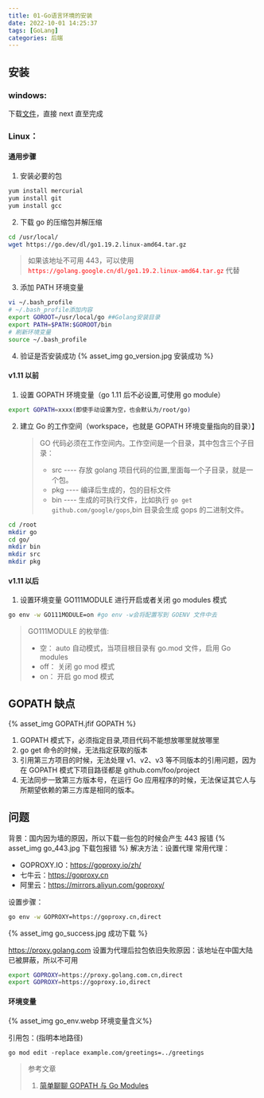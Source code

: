 ```yaml
---
title: 01-Go语言环境的安装
date: 2022-10-01 14:25:37
tags: [GoLang]
categories: 后端
---
```


## 安装

### windows:

下载[文件](https://golang.google.cn/dl/go1.19.2.windows-amd64.msi)，直接 next 直至完成

### Linux：

#### 通用步骤

1. 安装必要的包

```bash
yum install mercurial
yum install git
yum install gcc
```

2. 下载 go 的压缩包并解压缩

```bash
cd /usr/local/
wget https://go.dev/dl/go1.19.2.linux-amd64.tar.gz
```

> 如果该地址不可用 443，可以使用 <font color="red">`https://golang.google.cn/dl/go1.19.2.linux-amd64.tar.gz`</font> 代替

3. 添加 PATH 环境变量

```bash
vi ~/.bash_profile
# ~/.bash_profile添加内容
export GOROOT=/usr/local/go ##Golang安装目录
export PATH=$PATH:$GOROOT/bin
# 刷新环境变量
source ~/.bash_profile
```

4. 验证是否安装成功
   {% asset_img go_version.jpg  安装成功 %}

#### v1.11 以前

1. 设置 GOPATH 环境变量（go 1.11 后不必设置,可使用 go module）

```bash
export GOPATH=xxxx(即使手动设置为空，也会默认为/root/go)
```

2. 建立 Go 的工作空间（workspace，也就是 GOPATH 环境变量指向的目录）】
   > GO 代码必须在工作空间内。工作空间是一个目录，其中包含三个子目录：
   >
   > - src ---- 存放 golang 项目代码的位置,里面每一个子目录，就是一个包。
   > - pkg ---- 编译后生成的，包的目标文件
   > - bin ---- 生成的可执行文件，比如执行 `go get github.com/google/gops`,bin 目录会生成 gops 的二进制文件。

```bash
cd /root
mkdir go
cd go/
mkdir bin
mkdir src
mkdir pkg
```

#### v1.11 以后

1. 设置环境变量 GO111MODULE 进行开启或者关闭 go modules 模式

```bash
go env -w GO111MODULE=on #go env -w会将配置写到 GOENV 文件中去
```

> GO111MODULE 的枚举值:
>
> - 空： auto 自动模式，当项目根目录有 go.mod 文件，启用 Go modules
> - off： 关闭 go mod 模式
> - on： 开启 go mod 模式

## GOPATH 缺点

{% asset_img GOPATH.jfif GOPATH %}

1. GOPATH 模式下，必须指定目录,项目代码不能想放哪里就放哪里
2. go get 命令的时候，无法指定获取的版本
3. 引用第三方项目的时候，无法处理 v1、v2、v3 等不同版本的引用问题，因为在 GOPATH 模式下项目路径都是 github.com/foo/project
4. 无法同步一致第三方版本号，在运行 Go 应用程序的时候，无法保证其它人与所期望依赖的第三方库是相同的版本。

## 问题

背景：国内因为墙的原因，所以下载一些包的时候会产生 443 报错
{% asset_img go_443.jpg  下载包报错 %}
解决方法：设置代理
常用代理：

- GOPROXY.IO：https://goproxy.io/zh/
- 七牛云：https://goproxy.cn
- 阿里云：https://mirrors.aliyun.com/goproxy/

设置步骤：

```bash
go env -w GOPROXY=https://goproxy.cn,direct
```

{% asset_img go_success.jpg 成功下载 %}

https://proxy.golang.com 设置为代理后拉包依旧失败原因：该地址在中国大陆已被屏蔽，所以不可用

```bash
export GOPROXY=https://proxy.golang.com.cn,direct
export GOPROXY=https://goproxy.io,direct
```

#### 环境变量

{% asset_img go_env.webp 环境变量含义%}

引用包：(指明本地路径)

```
go mod edit -replace example.com/greetings=../greetings
```

> 参考文章
>
> 1.  [简单聊聊 GOPATH 与 Go Modules](https://segmentfault.com/a/1190000041720288)
